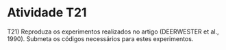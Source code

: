 # Atividade T21

T21) Reproduza os experimentos realizados no artigo (DEERWESTER et al., 1990). Submeta os códigos necessários para estes experimentos.